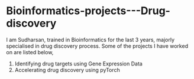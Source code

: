 # Bioinformatics-projects---Drug-discovery

I am Sudharsan, trained in Bioinformatics for the last 3 years, majorly specialised in drug discovery process.
Some of the projects I have worked on are listed below,
1. Identifying drug targets using Gene Expression Data
2. Accelerating drug discovery using pyTorch

